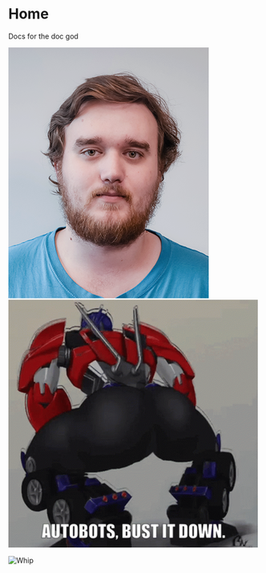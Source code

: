 # Home

Docs for the doc god

![Eric](sp22erichederstedtjonsson.png)
![BustItDown](tenor.gif)

![Whip](https://www.youtube.com/watch?v=YdXQJS3Yv0Y&t=87s&ab_channel=NTorch)